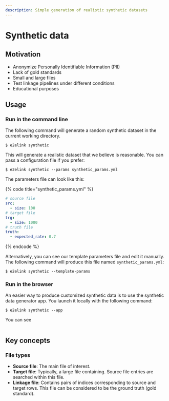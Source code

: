 ```yaml
---
description: Simple generation of realistic synthetic datasets
---
```


# Synthetic data

## Motivation

* Anonymize Personally Identifiable Information \(PII\)
* Lack of gold standards
* Small and large files
* Test linkage pipelines under different conditions
* Educational purposes

## Usage

### Run in the command line

The following command will generate a random synthetic dataset in the current working directory.

```text
$ e2elink synthetic
```

This will generate a realistic dataset that we believe is reasonable. You can pass a configuration file if you prefer:

```text
$ e2elink synthetic --params synthetic_params.yml
```

The parameters file can look like this:

{% code title="synthetic\_params.yml" %}
```yaml
# source file
src:
  - size: 100
# target file
trg:
  - size: 1000
# truth file
truth:
  - expected_rate: 0.7
```
{% endcode %}

Alternatively, you can see our template parameters file and edit it manually. The following command will produce this file named `synthetic_params.yml`:

```text
$ e2elink synthetic --template-params
```

### Run in the browser

An easier way to produce customized synthetic data is to use the synthetic data generator app. You launch it locally with the following command:

```text
$ e2elink synthetic --app
```

You can see 

```text

```

## Key concepts

### File types

* **Source file**: The main file of interest.
* **Target file**: Typically, a large file containing. Source file entries are searched within this file.
* **Linkage file**: Contains pairs of indices corresponding to source and target rows. This file can be considered to be the ground truth \(gold standard\).

